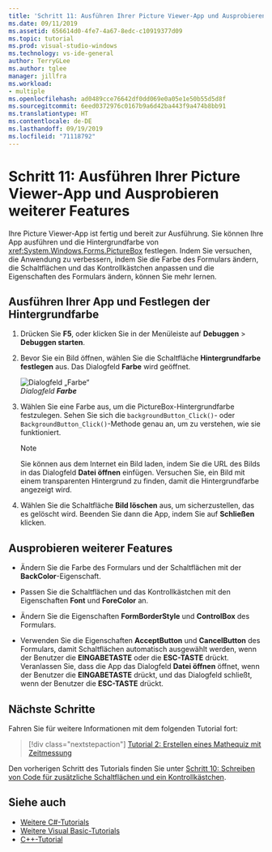 ```yaml
---
title: 'Schritt 11: Ausführen Ihrer Picture Viewer-App und Ausprobieren weiterer Features'
ms.date: 09/11/2019
ms.assetid: 656614d0-4fe7-4a67-8edc-c10919377d09
ms.topic: tutorial
ms.prod: visual-studio-windows
ms.technology: vs-ide-general
author: TerryGLee
ms.author: tglee
manager: jillfra
ms.workload:
- multiple
ms.openlocfilehash: ad0489cce76642df0dd069e0a05e1e50b55d5d8f
ms.sourcegitcommit: 6eed0372976c0167b9a6d42ba443f9a474b8bb91
ms.translationtype: HT
ms.contentlocale: de-DE
ms.lasthandoff: 09/19/2019
ms.locfileid: "71118792"
---
```

# <a name="step-11-run-your-picture-viewer-app-and-try-other-features"></a>Schritt 11: Ausführen Ihrer Picture Viewer-App und Ausprobieren weiterer Features

Ihre Picture Viewer-App ist fertig und bereit zur Ausführung. Sie können Ihre App ausführen und die Hintergrundfarbe von <xref:System.Windows.Forms.PictureBox> festlegen. Indem Sie versuchen, die Anwendung zu verbessern, indem Sie die Farbe des Formulars ändern, die Schaltflächen und das Kontrollkästchen anpassen und die Eigenschaften des Formulars ändern, können Sie mehr lernen.

## <a name="how-to-run-your-app-and-set-the-background-color"></a>Ausführen Ihrer App und Festlegen der Hintergrundfarbe

1. Drücken Sie **F5**, oder klicken Sie in der Menüleiste auf **Debuggen** > **Debuggen starten**.

1. Bevor Sie ein Bild öffnen, wählen Sie die Schaltfläche **Hintergrundfarbe festlegen** aus. Das Dialogfeld **Farbe** wird geöffnet.

     ![Dialogfeld „Farbe“](../ide/media/express_colordialog.png)<br/>
*Dialogfeld* ***Farbe***

1. Wählen Sie eine Farbe aus, um die PictureBox-Hintergrundfarbe festzulegen. Sehen Sie sich die `backgroundButton_Click()`- oder `BackgroundButton_Click()`-Methode genau an, um zu verstehen, wie sie funktioniert.

    > [!NOTE]
    > Sie können aus dem Internet ein Bild laden, indem Sie die URL des Bilds in das Dialogfeld **Datei öffnen** einfügen. Versuchen Sie, ein Bild mit einem transparenten Hintergrund zu finden, damit die Hintergrundfarbe angezeigt wird.

1. Wählen Sie die Schaltfläche **Bild löschen** aus, um sicherzustellen, das es gelöscht wird. Beenden Sie dann die App, indem Sie auf **Schließen** klicken.

## <a name="try-other-features"></a>Ausprobieren weiterer Features

* Ändern Sie die Farbe des Formulars und der Schaltflächen mit der **BackColor**-Eigenschaft.

* Passen Sie die Schaltflächen und das Kontrollkästchen mit den Eigenschaften **Font** und **ForeColor** an.

* Ändern Sie die Eigenschaften **FormBorderStyle** und **ControlBox** des Formulars.

* Verwenden Sie die Eigenschaften **AcceptButton** und **CancelButton** des Formulars, damit Schaltflächen automatisch ausgewählt werden, wenn der Benutzer die **EINGABETASTE** oder die **ESC-TASTE** drückt. Veranlassen Sie, dass die App das Dialogfeld **Datei öffnen** öffnet, wenn der Benutzer die **EINGABETASTE** drückt, und das Dialogfeld schließt, wenn der Benutzer die **ESC-TASTE** drückt.

## <a name="next-steps"></a>Nächste Schritte

Fahren Sie für weitere Informationen mit dem folgenden Tutorial fort:

> [!div class="nextstepaction"]
> [Tutorial 2: Erstellen eines Mathequiz mit Zeitmessung](../ide/tutorial-2-create-a-timed-math-quiz.md)

Den vorherigen Schritt des Tutorials finden Sie unter [Schritt 10: Schreiben von Code für zusätzliche Schaltflächen und ein Kontrollkästchen](../ide/step-10-write-code-for-additional-buttons-and-a-check-box.md).

## <a name="see-also"></a>Siehe auch

* [Weitere C#-Tutorials](/visualstudio/get-started/csharp/)
* [Weitere Visual Basic-Tutorials](/visualstudio/get-started/visual-basic/)
* [C++-Tutorial](/cpp/get-started/tutorial-console-cpp)
